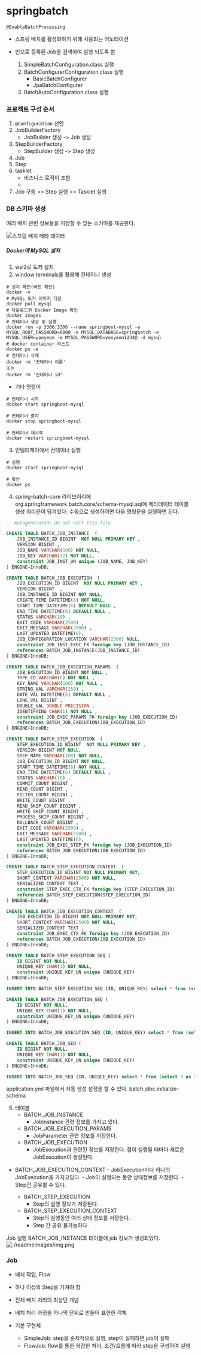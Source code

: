 # springbatch


`@EnableBatchProcessing` 
- 스프링 배치를 활성화하기 위해 사용되는 어노테이션
- 빈으로 등록된 Job을 검색하여 실행 되도록 함

    1. SimpleBatchConfiguration.class 실행
    2. BatchConfigurerConfiguration.class 실행
        - BasicBatchConfigurer
        - JpaBatchConfigurer
    3. BatchAutoConfiguration.class 실행

### 프로젝트 구성 순서

1. `@Configuration` 선언
2. JobBuilderFactory
   - JobBuilder 생성 -> Job 생성
3. StepBuilderFactory
   - StepBuilder 생성 -> Step 생성
4. Job
5. Step
6. tasklet
   - 비즈니스 로직이 포함
   - 
7. Job 구동 >> Step 실행 >> Tasklet 실행

### DB 스키마 생성
여러 배치 관련 정보들을 저장할 수 있는 스키마를 제공한다. 

![스프링 배치 메타 데이터](./readmeImages/meta-data-erd.png)




##### Docker에 MySQL 설치

1. wsl2로 도커 설치
2. window terminals를 활용해 컨테이너 생성
```shell
# 설치 확인(버전 확인)
docker -v
# MySQL 도커 이미지 다운
docker pull mysql
# 다운로드한 Docker Image 확인
docker images 
# 컨테이너 생성 및 실행
docker run -p 3306:3306 --name springboot-mysql -e MYSQL_ROOT_PASSWORD=0000 -e MYSQL_DATABASE=springbatch -e MYSQL_USER=yooyeon -e MYSQL_PASSWORD=yooyeon1234@ -d mysql
# docker container 리스트
docker ps -a
# 컨테이너 삭제
docker rm '컨테이너 이름'
또는
docker rm '컨테이너 id'
```

- 기타 명령어

```shell
# 컨테이너 시작
docker start springboot-mysql

# 컨테이너 중지
docker stop springboot-mysql

# 컨테이너 재시작
docker restart springboot-mysql
```

3. 인텔리제이에서 컨테이너 실행
```shell
# 실행
docker start springboot-mysql

# 확인
docker ps
```


4. spring-batch-core 라이브러리에 org.springframework.batch.core/schema-mysql.sql에 메타데이터 테이블 생성 쿼리문이 담겨있다. 수동으로 생성하려면 다음 명령문을 실행하면 된다. 

```sql
-- Autogenerated: do not edit this file

CREATE TABLE BATCH_JOB_INSTANCE  (
	JOB_INSTANCE_ID BIGINT  NOT NULL PRIMARY KEY ,
	VERSION BIGINT ,
	JOB_NAME VARCHAR(100) NOT NULL,
	JOB_KEY VARCHAR(32) NOT NULL,
	constraint JOB_INST_UN unique (JOB_NAME, JOB_KEY)
) ENGINE=InnoDB;

CREATE TABLE BATCH_JOB_EXECUTION  (
	JOB_EXECUTION_ID BIGINT  NOT NULL PRIMARY KEY ,
	VERSION BIGINT  ,
	JOB_INSTANCE_ID BIGINT NOT NULL,
	CREATE_TIME DATETIME(6) NOT NULL,
	START_TIME DATETIME(6) DEFAULT NULL ,
	END_TIME DATETIME(6) DEFAULT NULL ,
	STATUS VARCHAR(10) ,
	EXIT_CODE VARCHAR(2500) ,
	EXIT_MESSAGE VARCHAR(2500) ,
	LAST_UPDATED DATETIME(6),
	JOB_CONFIGURATION_LOCATION VARCHAR(2500) NULL,
	constraint JOB_INST_EXEC_FK foreign key (JOB_INSTANCE_ID)
	references BATCH_JOB_INSTANCE(JOB_INSTANCE_ID)
) ENGINE=InnoDB;

CREATE TABLE BATCH_JOB_EXECUTION_PARAMS  (
	JOB_EXECUTION_ID BIGINT NOT NULL ,
	TYPE_CD VARCHAR(6) NOT NULL ,
	KEY_NAME VARCHAR(100) NOT NULL ,
	STRING_VAL VARCHAR(250) ,
	DATE_VAL DATETIME(6) DEFAULT NULL ,
	LONG_VAL BIGINT ,
	DOUBLE_VAL DOUBLE PRECISION ,
	IDENTIFYING CHAR(1) NOT NULL ,
	constraint JOB_EXEC_PARAMS_FK foreign key (JOB_EXECUTION_ID)
	references BATCH_JOB_EXECUTION(JOB_EXECUTION_ID)
) ENGINE=InnoDB;

CREATE TABLE BATCH_STEP_EXECUTION  (
	STEP_EXECUTION_ID BIGINT  NOT NULL PRIMARY KEY ,
	VERSION BIGINT NOT NULL,
	STEP_NAME VARCHAR(100) NOT NULL,
	JOB_EXECUTION_ID BIGINT NOT NULL,
	START_TIME DATETIME(6) NOT NULL ,
	END_TIME DATETIME(6) DEFAULT NULL ,
	STATUS VARCHAR(10) ,
	COMMIT_COUNT BIGINT ,
	READ_COUNT BIGINT ,
	FILTER_COUNT BIGINT ,
	WRITE_COUNT BIGINT ,
	READ_SKIP_COUNT BIGINT ,
	WRITE_SKIP_COUNT BIGINT ,
	PROCESS_SKIP_COUNT BIGINT ,
	ROLLBACK_COUNT BIGINT ,
	EXIT_CODE VARCHAR(2500) ,
	EXIT_MESSAGE VARCHAR(2500) ,
	LAST_UPDATED DATETIME(6),
	constraint JOB_EXEC_STEP_FK foreign key (JOB_EXECUTION_ID)
	references BATCH_JOB_EXECUTION(JOB_EXECUTION_ID)
) ENGINE=InnoDB;

CREATE TABLE BATCH_STEP_EXECUTION_CONTEXT  (
	STEP_EXECUTION_ID BIGINT NOT NULL PRIMARY KEY,
	SHORT_CONTEXT VARCHAR(2500) NOT NULL,
	SERIALIZED_CONTEXT TEXT ,
	constraint STEP_EXEC_CTX_FK foreign key (STEP_EXECUTION_ID)
	references BATCH_STEP_EXECUTION(STEP_EXECUTION_ID)
) ENGINE=InnoDB;

CREATE TABLE BATCH_JOB_EXECUTION_CONTEXT  (
	JOB_EXECUTION_ID BIGINT NOT NULL PRIMARY KEY,
	SHORT_CONTEXT VARCHAR(2500) NOT NULL,
	SERIALIZED_CONTEXT TEXT ,
	constraint JOB_EXEC_CTX_FK foreign key (JOB_EXECUTION_ID)
	references BATCH_JOB_EXECUTION(JOB_EXECUTION_ID)
) ENGINE=InnoDB;

CREATE TABLE BATCH_STEP_EXECUTION_SEQ (
	ID BIGINT NOT NULL,
	UNIQUE_KEY CHAR(1) NOT NULL,
	constraint UNIQUE_KEY_UN unique (UNIQUE_KEY)
) ENGINE=InnoDB;

INSERT INTO BATCH_STEP_EXECUTION_SEQ (ID, UNIQUE_KEY) select * from (select 0 as ID, '0' as UNIQUE_KEY) as tmp where not exists(select * from BATCH_STEP_EXECUTION_SEQ);

CREATE TABLE BATCH_JOB_EXECUTION_SEQ (
	ID BIGINT NOT NULL,
	UNIQUE_KEY CHAR(1) NOT NULL,
	constraint UNIQUE_KEY_UN unique (UNIQUE_KEY)
) ENGINE=InnoDB;

INSERT INTO BATCH_JOB_EXECUTION_SEQ (ID, UNIQUE_KEY) select * from (select 0 as ID, '0' as UNIQUE_KEY) as tmp where not exists(select * from BATCH_JOB_EXECUTION_SEQ);

CREATE TABLE BATCH_JOB_SEQ (
	ID BIGINT NOT NULL,
	UNIQUE_KEY CHAR(1) NOT NULL,
	constraint UNIQUE_KEY_UN unique (UNIQUE_KEY)
) ENGINE=InnoDB;

INSERT INTO BATCH_JOB_SEQ (ID, UNIQUE_KEY) select * from (select 0 as ID, '0' as UNIQUE_KEY) as tmp where not exists(select * from BATCH_JOB_SEQ);

```

application.yml 파일에서 자동 생성 설정을 할 수 있다.
batch.jdbc.initialize-schema


5. 테이블
    - BATCH_JOB_INSTANCE
        - JobInstance 관련 정보를 가지고 있다.
    - BATCH_JOB_EXECUTION_PARAMS
        - JobParameter 관련 정보를 저장한다.
    - BATCH_JOB_EXECUTION  
        - JobExecution과 관련된 정보를 저장한다. 잡이 실행될 때마다 새로운 JobExecution이 생성된다.
- BATCH_JOB_EXECUTION_CONTEXT
        - JobExecution마다 하나의 JobExecution을 가지고있다. 
        - Job이 실행되는 동안 상태정보를 저장한다.
        - Step간 공유할 수 있다.
    
    - BATCH_STEP_EXECUTION
        - Step의 실행 정보가 저장된다.
    - BATCH_STEP_EXECUTION_CONTEXT
        - Step의 실행동안 여러 상태 정보를 저장한다.
        - Step 간 공유 불가능하다. 
    
Job 실행
BATCH_JOB_INSTANCE 테이블에 job 정보가 생성되었다.
![./readmeImages/img.png](./readmeImages/img.png)


### Job
- 배치 작업, Flow
- 하나 이상의 Step을 가져야 함
- 전체 배치 처리의 최상단 개념
- 배치 처리 과정을 하나의 단위로 만들어 표현한 객체

- 기본 구현체
    - SimpleJob: step을 순처적으로 실행, step이 실패하면 job이 실패
    - FlowJob: flow를 통한 복잡한 처리, 조건/흐름에 따라 step을 구성하여 실행